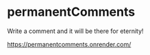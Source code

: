 # permanentComments
Write a comment and it will be there for eternity!

https://permanentcomments.onrender.com/

